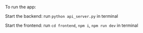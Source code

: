To run the app:

Start the backend: run `python api_server.py` in terminal

Start the frontend: run `cd frontend`, `npm i`, `npm run dev` in terminal

